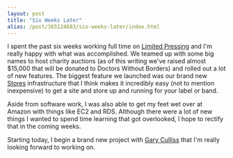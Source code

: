 ```yaml
---
layout: post
title: "Six Weeks Later"
alias: /post/365124683/six-weeks-later/index.html
---
```


I spent the past six weeks working full time on [Limited Pressing](http://limitedpressing.com) and I'm really happy with what was accomplished. We teamed up with some big names to host charity auctions (as of this writing we've raised almost $15,000 that will be donated to Doctors Without Borders) and rolled out a lot of new features. The biggest feature we launched was our brand new [Stores](http://limitedpressing.com/stores) infrastructure that I think makes it incredibly easy (not to mention inexpensive) to get a site and store up and running for your label or band.

Aside from software work, I was also able to get my feet wet over at Amazon with things like EC2 and RDS. Although there were a lot of new things I wanted to spend time learning that got overlooked, I hope to rectify that in the coming weeks.

Starting today, I begin a brand new project with [Gary Culliss](http://en.wikipedia.org/wiki/Gary_Culliss) that I'm really looking forward to working on.